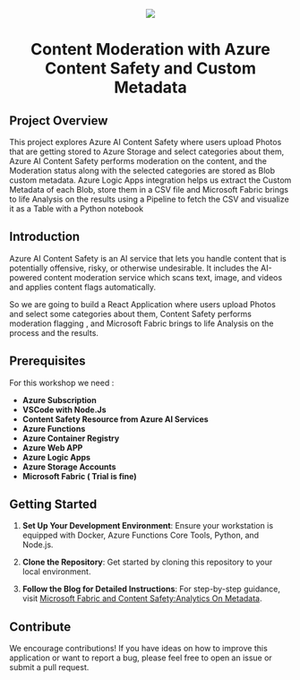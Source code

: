 <p align="center">
  <a href="https://skillicons.dev">
    <img src="https://skillicons.dev/icons?i=azure,react,dotnet,docker,terraform,vscode" />
  </a>
</p>

<h1 align="center">Content Moderation with Azure Content Safety and Custom Metadata</h1>


## Project Overview

This project explores Azure AI Content Safety where users upload Photos that are getting stored to Azure Storage and select categories about them, Azure AI Content Safety performs moderation on the content, and the Moderation status along with the selected categories are stored as Blob custom metadata. Azure Logic Apps integration helps us extract the Custom Metadata of each Blob, store them in a CSV file and Microsoft Fabric brings to life Analysis on the results using a Pipeline to fetch the CSV and visualize it as a Table with a Python notebook

## Introduction

Azure AI Content Safety is an AI service that lets you handle content that is potentially offensive, risky, or otherwise undesirable. It includes the AI-powered content moderation service which scans text, image, and videos and applies content flags automatically.

So we are going to build a React Application where users upload Photos and select some categories about them, Content Safety performs moderation flagging , and Microsoft Fabric brings to life Analysis on the process and the results.

## Prerequisites

For this workshop we need :

   - **Azure Subscription**
   - **VSCode with Node.Js**
   - **Content Safety Resource from Azure AI Services**
   - **Azure Functions**
   - **Azure Container Registry**
   - **Azure Web APP**
   - **Azure Logic Apps**
   - **Azure Storage Accounts**
   - **Microsoft Fabric ( Trial is fine)**

## Getting Started


1. **Set Up Your Development Environment**: Ensure your workstation is equipped with Docker, Azure Functions Core Tools, Python, and Node.js.

2. **Clone the Repository**: Get started by cloning this repository to your local environment.

2. **Follow the Blog for Detailed Instructions**: For step-by-step guidance, visit [Microsoft Fabric and Content Safety:Analytics On Metadata](https://www.cloudblogger.eu/2023/11/20/microsoft-fabric-content-safety-analytics-on-metadata/).

## Contribute

We encourage contributions! If you have ideas on how to improve this application or want to report a bug, please feel free to open an issue or submit a pull request.
